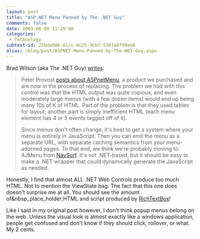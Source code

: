 ```yaml
---
layout: post
title: "ASP.NET Menu Panned by The .NET Guy"
comments: false
date: 2003-08-08 11:29:00
categories:
 - Technology
subtext-id: 21bda986-01cc-4c25-9cbf-5301abf99ee6
alias: /blog/post/ASPNET-Menu-Panned-by-The-NET-Guy.aspx
---
```



Brad Wilson (aka The .NET Guy) [writes](http://dotnetguy.techieswithcats.com/archives/003723.shtml):

> Peter Provost [posts about ASPnetMenu](http://www.peterprovost.org/weblog/permalink.aspx?guid=1aa3ced4-dc10-4075-81b6-5f4e579ce694), a product we purchased and are now in the process of replacing. The problem we had with this control was that the HTML output was quite copious, and even moderately large menus (with a few dozen items) would end up being many 10s of K of HTML. Part of the problem is that they used tables for layout; another part is simply inefficient HTML (each menu element has 4 or 5 events tagged off of it).
> 
> Since menus don't often change, it's best to get a system where your menu is entirely in JavaScript. Then you can emit the menu as a separate URL, with separate caching semantics from your menu-adorned pages. To that end, we think we're probably moving to AJMenu from [NavSurf](http://www.navsurf.com/). It's not .NET-based, but it should be easy to make a .NET wrapper that could dynamically generate the JavaScript as needed.

Honestly, I find that almost ALL .NET Web Controls produce too much HTML. Not to mention the ViewState bag. The fact that this one does doesn't surprise me at all. You should see the amount of&nbsp_place_holder;HTML and script produced by [RichTextBox](http://www.richtextbox.com/)!

Like I said in my original post however, I don't think popup menus belong on the web. Unless the visual look is almost exactly like a windows application, people get confused and don't know if they should click, rollover, or what. My 2 cents.
